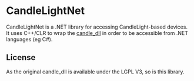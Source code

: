 # CandleLightNet

CandleLightNet is a .NET library for accessing CandleLight-based devices. It uses C++/CLR to wrap the [candle_dll](https://github.com/HubertD/candle_dll) in order to be accessible from .NET languages (eg C#). 

## License

As the original candle_dll is available under the LGPL V3, so is this library. 
